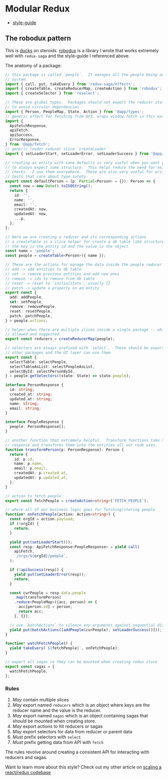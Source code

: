 # Modular Redux

- [style-guide](https://erock.io/2020/01/01/redux-saga-style-guide.html)

## The robodux pattern

This is [ducks](https://github.com/erikras/ducks-modular-redux) on steroids.
[robodux](https://github.com/neurosnap/robodux) is a library I wrote that works
extremely well with `redux-saga` and the style-guide I referenced above.

The anatomy of a package:

```ts
// this package is called `people`.  It manages all the people being added to our
// system.
import { call, put, takeEvery } from 'redux-saga/effects';
import { createTable, createReducerMap, createAction } from 'robodux';
import { createSelector } from 'reselect';

// These are global types.  Packages should not export the reducer state types
// to avoid circular dependencies
import { Person, PeopleMap, State, Action } from '@app/types';
// generic effect for fetching from API, wraps window.fetch in this example
import {
  ApiFetchResponse,
  apiFetch,
  apiSuccess,
  ErrorResponse,
} from '@app/fetch';
// generic loader reducer slice `createLoader`
import { setLoaderStart, setLoaderError, setLoaderSuccess } from '@app/loader';

// creating an entity with sane defaults is very useful when you want your app
// to always expect some structure.  This helps reduce the need for existential
// checks.  I use them everywhere.  These are also very useful for writing
// tests that care about type safety.
export const defaultPerson = (p: Partial<Person> = {}): Person => {
  const now = new Date().toISOString();
  return {
    id: '',
    name: '',
    email: '',
    createdAt: now,
    updatedAt: now,
    ...p,
  };
};

// Here we are creating a reducer and its corresponding actions
// a createTable is a slice helper for create a db table like structure:
// the key is the entity id and the value is the object
const name = 'people';
const people = createTable<Person>({ name });

// These are the actions for manage the data inside the people reducer.
// add -> add entities to db table
// set -> remove previous entities and add new ones
// remove -> ids to remove from db table
// reset -> reset to `initialState`, usually {}
// patch -> update a property on an entity
export const {
  add: addPeople,
  set: setPeople,
  remove: removePeople,
  reset: resetPeople,
  patch: patchPeople,
} = people.actions;

// helper when there are multiple slices inside a single package -- which is
// allowed and suggested.
export const reducers = createReducerMap(people);

// selectors are always prefixed with `select`.  These should be exported so
// other packages and the UI layer can use them
export const {
  selectTable: selectPeople,
  selectTableAsList: selectPeopleAsList,
  selectById: selectPersonById,
} = people.getSelectors((state: State) => state.people);

interface PersonResponse {
  id: string;
  created_at: string;
  updated_at: string;
  name: string;
  email: string;
}

interface PeopleResponse {
  people: PersonResponse[];
}

// another function that extremely helpful.  Transform functions take the API
// response and transforms them into the entities all our code uses.
function transformPerson(p: PersonResponse): Person {
  return {
    id: p.id,
    name: p.name,
    email: p.email,
    createdAt: p.created_at,
    updatedAt: p.updated_at,
  };
}

// action to fetch people
export const fetchPeople = createAction<string>('FETCH_PEOPLE');

// where all of our business logic goes for fetching/storing people
function* onFetchPeople(action: Action<string>) {
  const orgId = action.payload;
  if (!orgId) {
    return;
  }

  yield put(setLoaderStart());
  const resp: ApiFetchResponse<PeopleResponse> = yield call(
    apiFetch,
    `/orgs/${orgId}/people`,
  );

  if (!apiSuccess(resp)) {
    yield put(setLoaderError(resp));
    return;
  }

  const curPeople = resp.data.people
    .map(transformPerson)
    .reduce<PeopleMap>((acc, person) => {
      acc[person.id] = person;
      return acc;
    }, {});

  // use `batchActions` to silence any arguments against sequential dispatches
  yield put(batchActions([addPeople(curPeople), setLoaderSuccess()]));
}

function* watchFetchPeople() {
  yield takeEvery(`${fetchPeople}`, onFetchPeople);
}

// export all sagas so they can be mounted when creating redux store
export const sagas = {
  watchFetchPeople,
};
```

### Rules

1. _May_ contain multiple slices
2. _May_ export named `reducers` which is an object where keys are the reducer
   name and the value is the reducer.
3. _May_ export named `sagas` which is an object containing sagas that should be
   mounted when creating store.
4. _May_ export actions to hit reducers or sagas
5. _May_ export selectors for data from reducer or parent data
6. _Must_ prefix selectors with `select`
7. _Must_ prefix getting data from API with `fetch`

The rules revolve around creating a consistent API for interacting with reducers
and sagas.

Want to learn more about this style? Check out my other article on
[scaling a react/redux codebase](https://erock.io/scaling-js-codebase-multiple-platforms/)

